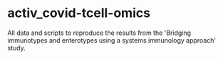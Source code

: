 # activ_covid-tcell-omics

All data and scripts to reproduce the results from the 'Bridging immunotypes and enterotypes using a systems immunology approach' study.

